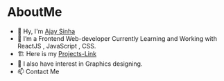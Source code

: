 # AboutMe

- 👋 Hy, I'm [ Ajay Sinha ](https://github.com/ajaysinhaorigin)
- 🌱 I’m a Frontend Web-developer Currently Learning and Working with ReactJS , JavaScript , CSS.
- 🏗️ Here is my [ Projects-Link ](https://github.com/ajaysinhaorigin/Projects-Link)
- 👀 I also have interest in Graphics designing.
- 📫 Contact Me

